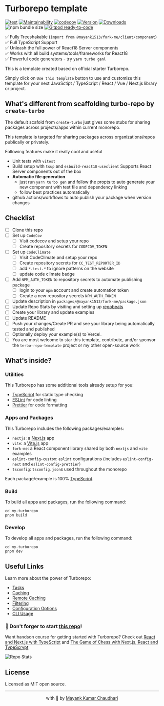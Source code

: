 # Turborepo template

[![test](https://github.com/mayank1513/turborepo-template/actions/workflows/test.yml/badge.svg)](https://github.com/mayank1513/turborepo-template/actions/workflows/test.yml) [![Maintainability](https://api.codeclimate.com/v1/badges/5585ecdd3ca2511eb9aa/maintainability)](https://codeclimate.com/github/mayank1513/turborepo-template/maintainability) [![codecov](https://codecov.io/gh/mayank1513/turborepo-template/graph/badge.svg)](https://codecov.io/gh/mayank1513/turborepo-template) [![Version](https://img.shields.io/npm/v/@mayank1513/fork-me.svg?colorB=green)](https://www.npmjs.com/package/@mayank1513/fork-me) [![Downloads](https://img.jsdelivr.com/img.shields.io/npm/dt/@mayank1513/fork-me.svg)](https://www.npmjs.com/package/@mayank1513/fork-me) ![npm bundle size](https://img.shields.io/bundlephobia/minzip/@mayank1513/fork-me) [![Gitpod ready-to-code](https://img.shields.io/badge/Gitpod-ready--to--code-blue?logo=gitpod)](https://gitpod.io/from-referrer/)

✅ Fully Treeshakable (`import from @mayank1513/fork-me/client/component`)\
✅ Full TypeScript Support\
✅ Unleash the full power of React18 Server components\
✅ Works with all build systems/tools/frameworks for React18\
✅ Powerful code generators - try `yarn turbo gen`\

This is a template created based on official starter Turborepo.

Simply click on `Use this template` button to use and customize this template for your next JavaSctipt / TypeScript / React / Vue / Next.js library or project.

## What's different from scaffolding turbo-repo by `create-turbo`

The default scafold from `create-turbo` just gives some stubs for sharing packages across projects/apps within current monorepo.

This template is targeted for sharing packages across organizations/repos publically or privately.

Following features make it really cool and useful

- Unit tests with `vitest`
- Build setup with `tsup` and `esbuild-react18-useclient` Supports React Server components out of the box
- **Automatic file generation**
  - just run `yarn turbo gen` and follow the propts to auto generate your new component with test file and dependency linking
  - follow best practices automatically
- github actions/workflows to auto publish your package when version changes

## Checklist

- [ ] Clone this repo
- [ ] Set up `CodeCov`
  - [ ] Visit codecov and setup your repo
  - [ ] Create repository secrets for `CODECOV_TOKEN`
- [ ] Set up `CodeClimate`
  - [ ] Visit CodeClimate and setup your repo
  - [ ] Create repository secrets for `CC_TEST_REPORTER_ID`
  - [ ] add `*.test.*` to ignore patterns on the website
  - [ ] update code climate badge
- [ ] Add `NPM_AUTH_TOKEN` to repository secrets to automate publishing package
  - [ ] login to your `npm` account and create automation token
  - [ ] Create a new repository secrets `NPM_AUTH_TOKEN`
- [ ] Update description in `packages/@mayank1513/fork-me/package.json`
- [ ] Update Repo Stats by visiting and setting up [repobeats](https://repobeats.axiom.co/)
- [ ] Create your library and update examples
- [ ] Update README
- [ ] Push your changes/Create PR and see your library being automatically tested and published
- [ ] Optionally deploy your example(s) to Vercel.
- [ ] You are most welcome to star this template, contribute, and/or sponsor the `terbo-repo-template` project or my other open-source work

## What's inside?

### Utilities

This Turborepo has some additional tools already setup for you:

- [TypeScript](https://www.typescriptlang.org/) for static type checking
- [ESLint](https://eslint.org/) for code linting
- [Prettier](https://prettier.io) for code formatting

### Apps and Packages

This Turborepo includes the following packages/examples:

- `nextjs`: a [Next.js](https://nextjs.org/) app
- `vite`: a [Vite.js](https://vitest.dev) app
- `fork-me`: a React component library shared by both `nextjs` and `vite` examples
- `eslint-config-custom`: `eslint` configurations (includes `eslint-config-next` and `eslint-config-prettier`)
- `tsconfig`: `tsconfig.json`s used throughout the monorepo

Each package/example is 100% [TypeScript](https://www.typescriptlang.org/).

### Build

To build all apps and packages, run the following command:

```
cd my-turborepo
pnpm build
```

### Develop

To develop all apps and packages, run the following command:

```
cd my-turborepo
pnpm dev
```

## Useful Links

Learn more about the power of Turborepo:

- [Tasks](https://turbo.build/repo/docs/core-concepts/monorepos/running-tasks)
- [Caching](https://turbo.build/repo/docs/core-concepts/caching)
- [Remote Caching](https://turbo.build/repo/docs/core-concepts/remote-caching)
- [Filtering](https://turbo.build/repo/docs/core-concepts/monorepos/filtering)
- [Configuration Options](https://turbo.build/repo/docs/reference/configuration)
- [CLI Usage](https://turbo.build/repo/docs/reference/command-line-reference)

### 🤩 Don't forger to start [this repo](https://github.com/mayank1513/turborepo-template)!

Want handson course for getting started with Turborepo? Check out [React and Next.js with TypeScript](https://mayank-chaudhari.vercel.app/courses/react-and-next-js-with-typescript) and [The Game of Chess with Next.js, React and TypeScrypt](https://www.udemy.com/course/game-of-chess-with-nextjs-react-and-typescrypt/?referralCode=851A28F10B254A8523FE)

![Repo Stats](https://repobeats.axiom.co/api/embed/2ef1a24385037998386148afe5a98ded6006f410.svg "Repobeats analytics image")

## License

Licensed as MIT open source.

<hr />

<p align="center" style="text-align:center">with 💖 by <a href="https://mayank-chaudhari.vercel.app" target="_blank">Mayank Kumar Chaudhari</a></p>
